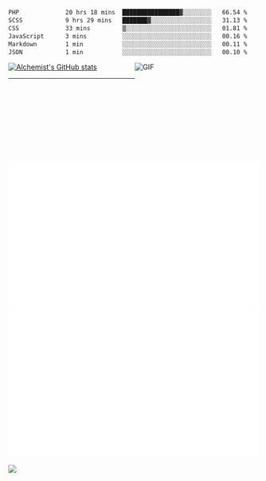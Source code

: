 <!--START_SECTION:waka-->

```text
PHP             20 hrs 18 mins  ████████████████▓░░░░░░░░   66.54 %
SCSS            9 hrs 29 mins   ███████▓░░░░░░░░░░░░░░░░░   31.13 %
CSS             33 mins         ▒░░░░░░░░░░░░░░░░░░░░░░░░   01.81 %
JavaScript      3 mins          ░░░░░░░░░░░░░░░░░░░░░░░░░   00.16 %
Markdown        1 min           ░░░░░░░░░░░░░░░░░░░░░░░░░   00.11 %
JSON            1 min           ░░░░░░░░░░░░░░░░░░░░░░░░░   00.10 %
```

<!--END_SECTION:waka-->

[![Alchemist's GitHub stats](https://github-readme-stats.vercel.app/api?username=DrMaxis&show_icons=true&theme=outrun&count_private=true)](#)
<img align="right" alt="GIF" src="https://user-images.githubusercontent.com/5355808/139111924-210cc6fa-9fb1-4dac-929d-6324a5836a92.gif" width="250" height="200" />
<hr />

![](https://raw.githubusercontent.com/DrMaxis/github-stats-transparent/output/generated/overview.svg)
![](https://raw.githubusercontent.com/DrMaxis/github-stats-transparent/output/generated/languages.svg)

 
<a href="https://count.getloli.com/"><img src="https://count.getloli.com/get/@:maxis-the-alchemist?theme=rule34"></a>
<!-- https://count.getloli.com/get/@alchemist?theme=rule34 -->
<br>
